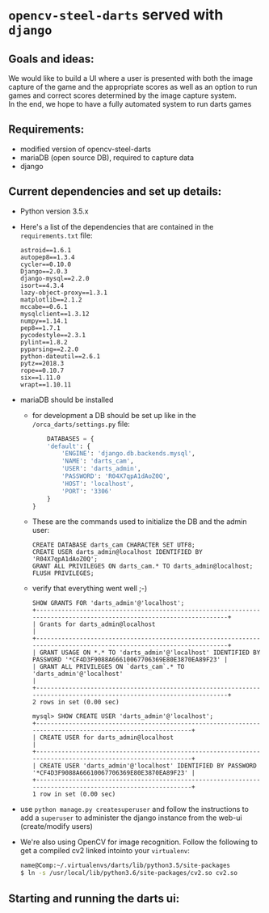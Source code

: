 # `opencv-steel-darts` served with `django`

## Goals and ideas:

We would like to build a UI where a user is presented with
both the image capture of the game and the appropriate scores
as well as an option to run games and correct scores determined
by the image capture system.  
In the end, we hope to have a fully automated system to run
darts games

## Requirements:

* modified version of opencv-steel-darts
* mariaDB (open source DB), required to capture data
* django

## Current dependencies and set up details:

* Python version 3.5.x 
* Here's a list of the dependencies that are contained in the
`requirements.txt` file:

    ```
    astroid==1.6.1
    autopep8==1.3.4
    cycler==0.10.0
    Django==2.0.3
    django-mysql==2.2.0
    isort==4.3.4
    lazy-object-proxy==1.3.1
    matplotlib==2.1.2
    mccabe==0.6.1
    mysqlclient==1.3.12
    numpy==1.14.1
    pep8==1.7.1
    pycodestyle==2.3.1
    pylint==1.8.2
    pyparsing==2.2.0
    python-dateutil==2.6.1
    pytz==2018.3
    rope==0.10.7
    six==1.11.0
    wrapt==1.10.11
    ```
* mariaDB should be installed
  * for development a DB should be set up like in the `/orca_darts/settings.py` file:
    ```python
        DATABASES = {
        'default': {
            'ENGINE': 'django.db.backends.mysql',
            'NAME': 'darts_cam',
            'USER': 'darts_admin',
            'PASSWORD': 'R04X7qpA1dAoZ0Q',
            'HOST': 'localhost',
            'PORT': '3306'
        }
    }
    ```
  * These are the commands used to initialize the DB and the admin user:
    ```mysql
    CREATE DATABASE darts_cam CHARACTER SET UTF8;
    CREATE USER darts_admin@localhost IDENTIFIED BY 'R04X7qpA1dAoZ0Q';
    GRANT ALL PRIVILEGES ON darts_cam.* TO darts_admin@localhost;
    FLUSH PRIVILEGES;
    ```
  * verify that everything went well ;-)
    ```mysql
    SHOW GRANTS FOR 'darts_admin'@'localhost';
    +--------------------------------------------------------------------------------------------------------------------+
    | Grants for darts_admin@localhost                                                                                   |
    +--------------------------------------------------------------------------------------------------------------------+
    | GRANT USAGE ON *.* TO 'darts_admin'@'localhost' IDENTIFIED BY PASSWORD '*CF4D3F9088A66610067706369E80E3870EA89F23' |
    | GRANT ALL PRIVILEGES ON `darts_cam`.* TO 'darts_admin'@'localhost'                                                 |
    +--------------------------------------------------------------------------------------------------------------------+
    2 rows in set (0.00 sec)
    
    mysql> SHOW CREATE USER 'darts_admin'@'localhost';
    +----------------------------------------------------------------------------------------------------------+
    | CREATE USER for darts_admin@localhost                                                                    |
    +----------------------------------------------------------------------------------------------------------+
    | CREATE USER 'darts_admin'@'localhost' IDENTIFIED BY PASSWORD '*CF4D3F9088A66610067706369E80E3870EA89F23' |
    +----------------------------------------------------------------------------------------------------------+
    1 row in set (0.00 sec)
    ```
* use `python manage.py createsuperuser` and follow the instructions to add a
`superuser` to administer the django instance from the web-ui (create/modify users)
* We're also using OpenCV for image recognition. Follow the following to get a compiled cv2 linked
intointo your `virtualenv`:
    ```bash
    name@Comp:~/.virtualenvs/darts/lib/python3.5/site-packages
    $ ln -s /usr/local/lib/python3.6/site-packages/cv2.so cv2.so
    ```

## Starting and running the darts ui:

